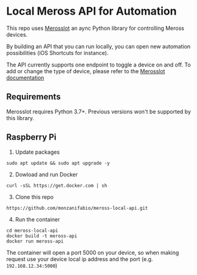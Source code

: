 # Local Meross API for Automation

This repo uses [Merosslot](https://github.com/albertogeniola/MerossIot) an aync Python library for controlling Meross devices.

By building an API that you can run locally, you can open new automation possibilities (iOS Shortcuts for instance).

The API currently supports one endpoint to toggle a device on and off.
To add or change the type of device, please refer to the [Merosslot documentation](https://albertogeniola.github.io/MerossIot/)

## Requirements

Merosslot requires Python 3.7+. Previous versions won't be supported by this library.

## Raspberry Pi

1. Update packages

```
sudo apt update && sudo apt upgrade -y
```

2. Dowload and run Docker

```
curl -sSL https://get.docker.com | sh
```

3. Clone this repo

```
https://github.com/monzanifabio/meross-local-api.git
```

4. Run the container

```
cd meross-local-api
docker build -t meross-api
docker run meross-api
```

The container will open a port 5000 on your device, so when making request use your device local ip address and the port (e.g. `192.168.12.34:5000`)
